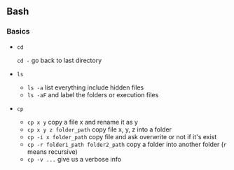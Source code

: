 ## Bash

### Basics

- `cd`

  `cd -` go back to last directory

- `ls`

  - `ls -a` list everything include hidden files
  - `ls -aF` and label the folders or execution files

- `cp`

  - `cp x y` copy a file x and rename it as y
  - `cp x y z folder_path` copy file x, y, z into a folder
  - `cp -i x folder_path` copy file and ask overwrite or not if it's exist
  - `cp -r folder1_path folder2_path` copy a folder into another folder (`r` means recursive)
  - `cp -v ...` give us a verbose info
